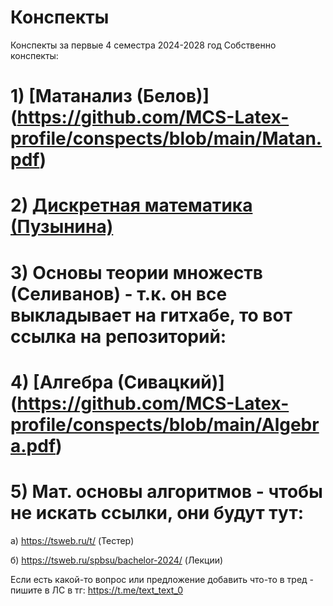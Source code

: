 # Конспекты
Конспекты за первые 4 семестра 2024-2028 год
Собственно конспекты:
# 1) [Матанализ (Белов)] (https://github.com/MCS-Latex-profile/conspects/blob/main/Matan.pdf)
# 2) [Дискретная математика (Пузынина)](https://github.com/MCS-Latex-profile/conspects/blob/main/Discr_math.pdf)
# 3) Основы теории множеств (Селиванов) - т.к. он все выкладывает на гитхабе, то вот ссылка на репозиторий:
# 4) [Алгебра (Сивацкий)]  (https://github.com/MCS-Latex-profile/conspects/blob/main/Algebra.pdf)
# 5) Мат. основы алгоритмов - чтобы не искать ссылки, они будут тут: 

  а) https://tsweb.ru/t/ (Тестер)
  
  б) https://tsweb.ru/spbsu/bachelor-2024/ (Лекции)
  
Если есть какой-то вопрос или предложение добавить что-то в тред - пишите в ЛС в тг: https://t.me/text_text_0
